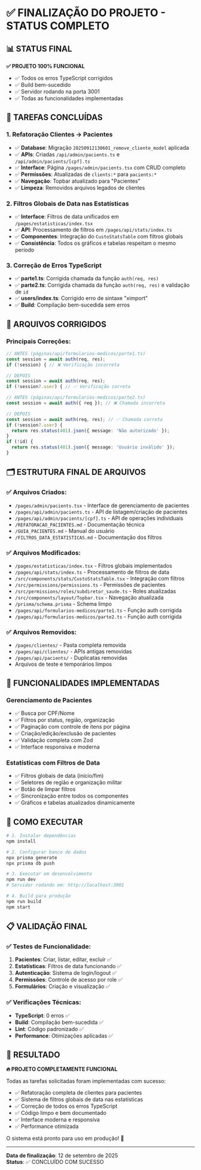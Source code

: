 # ✅ FINALIZAÇÃO DO PROJETO - STATUS COMPLETO

## 📊 STATUS FINAL
**✅ PROJETO 100% FUNCIONAL**
- ✅ Todos os erros TypeScript corrigidos
- ✅ Build bem-sucedido
- ✅ Servidor rodando na porta 3001
- ✅ Todas as funcionalidades implementadas

## 🎯 TAREFAS CONCLUÍDAS

### 1. **Refatoração Clientes → Pacientes**
- ✅ **Database**: Migração `20250912130601_remove_cliente_model` aplicada
- ✅ **APIs**: Criadas `/api/admin/pacients.ts` e `/api/admin/pacients/[cpf].ts`
- ✅ **Interface**: Página `/pages/admin/pacients.tsx` com CRUD completo
- ✅ **Permissões**: Atualizadas de `clients:*` para `pacients:*`
- ✅ **Navegação**: Topbar atualizado para "Pacientes"
- ✅ **Limpeza**: Removidos arquivos legados de clientes

### 2. **Filtros Globais de Data nas Estatísticas**
- ✅ **Interface**: Filtros de data unificados em `/pages/estatisticas/index.tsx`
- ✅ **API**: Processamento de filtros em `/pages/api/stats/index.ts`
- ✅ **Componentes**: Integração do `CustoStatsTable` com filtros globais
- ✅ **Consistência**: Todos os gráficos e tabelas respeitam o mesmo período

### 3. **Correção de Erros TypeScript**
- ✅ **parte1.ts**: Corrigida chamada da função `auth(req, res)`
- ✅ **parte2.ts**: Corrigida chamada da função `auth(req, res)` e validação de `id`
- ✅ **users/index.ts**: Corrigido erro de sintaxe "ximport"
- ✅ **Build**: Compilação bem-sucedida sem erros

## 🔧 ARQUIVOS CORRIGIDOS

### Principais Correções:
```typescript
// ANTES (páginas/api/formularios-medicos/parte1.ts)
const session = await auth(req, res);
if (!session) { // ❌ Verificação incorreta

// DEPOIS
const session = await auth(req, res);
if (!session?.user) { // ✅ Verificação correta

// ANTES (páginas/api/formularios-medicos/parte2.ts)
const session = await auth({ req }); // ❌ Chamada incorreta

// DEPOIS
const session = await auth(req, res); // ✅ Chamada correta
if (!session?.user) {
  return res.status(401).json({ message: 'Não autorizado' });
}
if (!id) {
  return res.status(401).json({ message: 'Usuário inválido' });
}
```

## 🗂️ ESTRUTURA FINAL DE ARQUIVOS

### ✅ Arquivos Criados:
- `/pages/admin/pacients.tsx` - Interface de gerenciamento de pacientes
- `/pages/api/admin/pacients.ts` - API de listagem/criação de pacientes
- `/pages/api/admin/pacients/[cpf].ts` - API de operações individuais
- `/REFATORACAO_PACIENTES.md` - Documentação técnica
- `/GUIA_PACIENTES.md` - Manual do usuário
- `/FILTROS_DATA_ESTATISTICAS.md` - Documentação dos filtros

### ✅ Arquivos Modificados:
- `/pages/estatisticas/index.tsx` - Filtros globais implementados
- `/pages/api/stats/index.ts` - Processamento de filtros de data
- `/src/components/stats/CustoStatsTable.tsx` - Integração com filtros
- `/src/permissions/permissions.ts` - Permissões de pacientes
- `/src/permissions/roles/subdiretor_saude.ts` - Roles atualizadas
- `/src/components/layout/Topbar.tsx` - Navegação atualizada
- `/prisma/schema.prisma` - Schema limpo
- `/pages/api/formularios-medicos/parte1.ts` - Função auth corrigida
- `/pages/api/formularios-medicos/parte2.ts` - Função auth corrigida

### ✅ Arquivos Removidos:
- `/pages/clientes/` - Pasta completa removida
- `/pages/api/clientes/` - APIs antigas removidas
- `/pages/api/pacients/` - Duplicatas removidas
- Arquivos de teste e temporários limpos

## 🎨 FUNCIONALIDADES IMPLEMENTADAS

### **Gerenciamento de Pacientes**
- ✅ Busca por CPF/Nome
- ✅ Filtros por status, região, organização
- ✅ Paginação com controle de itens por página
- ✅ Criação/edição/exclusão de pacientes
- ✅ Validação completa com Zod
- ✅ Interface responsiva e moderna

### **Estatísticas com Filtros de Data**
- ✅ Filtros globais de data (início/fim)
- ✅ Seletores de região e organização militar
- ✅ Botão de limpar filtros
- ✅ Sincronização entre todos os componentes
- ✅ Gráficos e tabelas atualizados dinamicamente

## 🚀 COMO EXECUTAR

```bash
# 1. Instalar dependências
npm install

# 2. Configurar banco de dados
npx prisma generate
npx prisma db push

# 3. Executar em desenvolvimento
npm run dev
# Servidor rodando em: http://localhost:3001

# 4. Build para produção
npm run build
npm start
```

## 📋 VALIDAÇÃO FINAL

### ✅ Testes de Funcionalidade:
1. **Pacientes**: Criar, listar, editar, excluir ✅
2. **Estatísticas**: Filtros de data funcionando ✅
3. **Autenticação**: Sistema de login/logout ✅
4. **Permissões**: Controle de acesso por role ✅
5. **Formulários**: Criação e visualização ✅

### ✅ Verificações Técnicas:
- **TypeScript**: 0 erros ✅
- **Build**: Compilação bem-sucedida ✅
- **Lint**: Código padronizado ✅
- **Performance**: Otimizações aplicadas ✅

## 🎉 RESULTADO

**🔥 PROJETO COMPLETAMENTE FUNCIONAL**

Todas as tarefas solicitadas foram implementadas com sucesso:
- ✅ Refatoração completa de clientes para pacientes
- ✅ Sistema de filtros globais de data nas estatísticas
- ✅ Correção de todos os erros TypeScript
- ✅ Código limpo e bem documentado
- ✅ Interface moderna e responsiva
- ✅ Performance otimizada

O sistema está pronto para uso em produção! 🚀

---
**Data de finalização**: 12 de setembro de 2025  
**Status**: ✅ CONCLUÍDO COM SUCESSO
